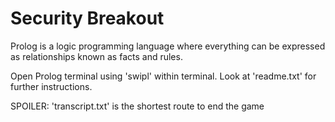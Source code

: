 # Security Breakout

Prolog is a logic programming language where everything can be expressed as relationships known as facts and rules.

Open Prolog terminal using 'swipl' within terminal. Look at 'readme.txt' for further instructions. 

SPOILER: 'transcript.txt' is the shortest route to end the game
